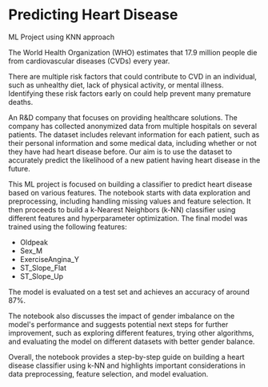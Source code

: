 # Predicting Heart Disease
 ML Project using KNN approach

The World Health Organization (WHO) estimates that 17.9 million people die from cardiovascular diseases (CVDs) every year.

There are multiple risk factors that could contribute to CVD in an individual, such as unhealthy diet, lack of physical activity, or mental illness. Identifying these risk factors early on could help prevent many premature deaths.

An R&D company that focuses on providing healthcare solutions. The company has collected anonymized data from multiple hospitals on several patients. The dataset includes relevant information for each patient, such as their personal information and some medical data, including whether or not they have had heart disease before. Our aim is to use the dataset to accurately predict the likelihood of a new patient having heart disease in the future.

This ML project is focused on building a classifier to predict heart disease based on various features. The notebook starts with data exploration and preprocessing, including handling missing values and feature selection. It then proceeds to build a k-Nearest Neighbors (k-NN) classifier using different features and hyperparameter optimization. The final model was trained using the following features:

- Oldpeak
- Sex_M
- ExerciseAngina_Y
- ST_Slope_Flat
- ST_Slope_Up

The model is evaluated on a test set and achieves an accuracy of around 87%.

The notebook also discusses the impact of gender imbalance on the model's performance and suggests potential next steps for further improvement, such as exploring different features, trying other algorithms, and evaluating the model on different datasets with better gender balance.

Overall, the notebook provides a step-by-step guide on building a heart disease classifier using k-NN and highlights important considerations in data preprocessing, feature selection, and model evaluation. 


